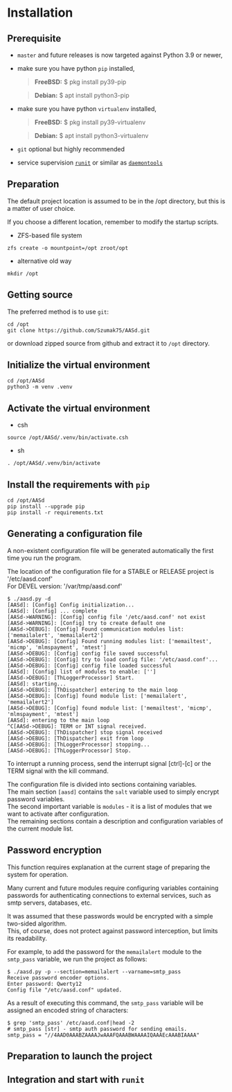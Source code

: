 # Installation

## Prerequisite

- `master` and future releases is now targeted against Python 3.9 or newer,
- make sure you have python `pip` installed,
    > **FreeBSD:**
    > $ pkg install py39-pip

    > **Debian:**
    > $ apt install python3-pip

- make sure you have python `virtualenv`  installed,
    > **FreeBSD:**
    > $ pkg install py39-virtualenv

    > **Debian:**
    > $ apt install python3-virtualenv
- `git` optional but highly recommended
- service supervision [`runit`](http://smarden.org/runit/) or similar as [`daemontools`](https://cr.yp.to/daemontools.html)

## Preparation

The default project location is assumed to be in the /opt directory, but this is a matter of user choice.

If you choose a different location, remember to modify the startup scripts.

- ZFS-based file system

```
zfs create -o mountpoint=/opt zroot/opt
```

- alternative old way

```
mkdir /opt
```

## Getting source

The preferred method is to use `git`:

```
cd /opt
git clone https://github.com/Szumak75/AASd.git
```

or download zipped source from github and extract it to `/opt` directory.


## Initialize the virtual environment

```
cd /opt/AASd
python3 -m venv .venv
```

## Activate the virtual environment

- csh

```
source /opt/AASd/.venv/bin/activate.csh
```

- sh

```
. /opt/AASd/.venv/bin/activate
```

## Install the requirements with `pip`

```
cd /opt/AASd
pip install --upgrade pip
pip install -r requirements.txt
```

## Generating a configuration file

A non-existent configuration file will be generated automatically the first time you run the program.

The location of the configuration file for a STABLE or RELEASE project is '/etc/aasd.conf'\
For DEVEL version: '/var/tmp/aasd.conf'

```
$ ./aasd.py -d
[AASd]: [Config] Config initialization...
[AASd]: [Config] ... complete
[AASd->WARNING]: [Config] config file '/etc/aasd.conf' not exist
[AASd->WARNING]: [Config] try to create default one
[AASd->DEBUG]: [Config] Found communication modules list: ['memailalert', 'memailalert2']
[AASd->DEBUG]: [Config] Found running modules list: ['memailtest', 'micmp', 'mlmspayment', 'mtest']
[AASd->DEBUG]: [Config] config file saved successful
[AASd->DEBUG]: [Config] try to load config file: '/etc/aasd.conf'...
[AASd->DEBUG]: [Config] config file loaded successful
[AASd]: [Config] list of modules to enable: ['']
[AASd->DEBUG]: [ThLoggerProcessor] Start.
[AASd]: starting...
[AASd->DEBUG]: [ThDispatcher] entering to the main loop
[AASd->DEBUG]: [Config] found module list: ['memailalert', 'memailalert2']
[AASd->DEBUG]: [Config] found module list: ['memailtest', 'micmp', 'mlmspayment', 'mtest']
[AASd]: entering to the main loop
^C[AASd->DEBUG]: TERM or INT signal received.
[AASd->DEBUG]: [ThDispatcher] stop signal received
[AASd->DEBUG]: [ThDispatcher] exit from loop
[AASd->DEBUG]: [ThLoggerProcessor] stopping...
[AASd->DEBUG]: [ThLoggerProcessor] Stop.
```

To interrupt a running process, send the interrupt signal [ctrl]-[c] or the TERM signal with the kill command.

The configuration file is divided into sections containing variables.\
The main section `[aasd]` contains the `salt` variable used to simply encrypt password variables.\
The second important variable is `modules` - it is a list of modules that we want to activate after configuration.\
The remaining sections contain a description and configuration variables of the current module list.

## Password encryption

This function requires explanation at the current stage of preparing the system for operation.

Many current and future modules require configuring variables containing passwords for authenticating connections to external services, such as smtp servers, databases, etc.

It was assumed that these passwords would be encrypted with a simple two-sided algorithm.\
This, of course, does not protect against password interception, but limits its readability.

For example, to add the password for the `memailalert` module to the `smtp_pass` variable, we run the project as follows:

```
$ ./aasd.py -p --section=memailalert --varname=smtp_pass
Receive password encoder options.
Enter password: Qwerty12
Config file "/etc/aasd.conf" updated.
```

As a result of executing this command, the `smtp_pass` variable will be assigned an encoded string of characters:

```
$ grep 'smtp_pass' /etc/aasd.conf|head -2
# smtp_pass [str] - smtp auth password for sending emails.
smtp_pass = "//4AAD0AAABZAAAAJwAAAFQAAABWAAAAIQAAAEcAAABIAAAA"
```

## Preparation to launch the project

## Integration and start with `runit`

